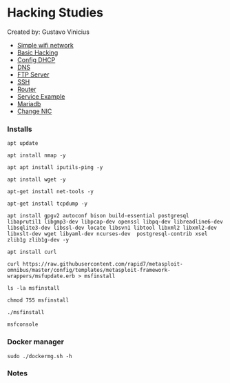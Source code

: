 # Hacking Studies

Created by: Gustavo Vinicius
- [Simple wifi network](./wifiNetwork.md)
- [Basic Hacking](./tutorials/BasicHackingSteps.md)
- [Config DHCP](./tutorials/dhcp.md)
- [DNS](./tutorials/dns.md)
- [FTP Server](./tutorials/ftp.md)
- [SSH](./tutorials/ssh.md)
- [Router](./tutorials/router.md)
- [Service Example](./tutorials/service_example.md)
- [Mariadb](./tutorials/sql.md)
- [Change NIC](./changeNic.sh)

### Installs
```
apt update

apt install nmap -y

apt apt install iputils-ping -y

apt install wget -y

apt-get install net-tools -y

apt-get install tcpdump -y

apt install gpgv2 autoconf bison build-essential postgresql libaprutil1 libgmp3-dev libpcap-dev openssl libpq-dev libreadline6-dev libsqlite3-dev libssl-dev locate libsvn1 libtool libxml2 libxml2-dev libxslt-dev wget libyaml-dev ncurses-dev  postgresql-contrib xsel zlib1g zlib1g-dev -y

apt install curl

curl https://raw.githubusercontent.com/rapid7/metasploit-omnibus/master/config/templates/metasploit-framework-wrappers/msfupdate.erb > msfinstall

ls -la msfinstall

chmod 755 msfinstall

./msfinstall

msfconsole 

```

### Docker manager
```
sudo ./dockermg.sh -h
```

### Notes
```

```
